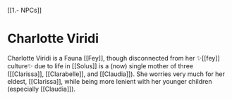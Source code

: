 [[1.- NPCs]]
# Charlotte Viridi
 Charlotte Viridi is a Fauna [[Fey]], though disconnected from her ✨[[fey]] culture✨ due to life in [[Solus]] is a (now) single mother of three ([[Clarissa]], [[Clarabelle]], and [[Claudia]]). She worries very much for her eldest, [[Clarissa]], while being more lenient with her younger children (especially [[Claudia]]). 